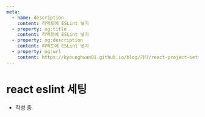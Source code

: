 ```yaml
---
meta:
  - name: description
    content: 리액트에 ESLint 넣기
  - property: og:title
    content: 리액트에 ESLint 넣기
  - property: og:description
    content: 리액트에 ESLint 넣기
  - property: og:url
    content: https://kyounghwan01.github.io/blog/기타/react-project-setting/
---
```


# react eslint 세팅

- 작성 중
